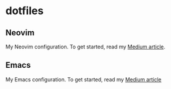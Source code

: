 # dotfiles

## Neovim

My Neovim configuration. To get started, read my [Medium article](https://alpha2phi.medium.com/neovim-init-lua-e80f4f136030).

## Emacs

My Emacs configuration. To get started, read my [Medium article](https://alpha2phi.medium.com/emacs-beginner-configuration-9578dbe71d03)

